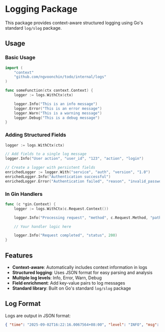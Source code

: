 # Logging Package

This package provides context-aware structured logging using Go's standard `log/slog` package.

## Usage

### Basic Usage

```go
import (
    "context"
    "github.com/ngvoonchin/todo/internal/logs"
)

func someFunction(ctx context.Context) {
    logger := logs.WithCtx(ctx)

    logger.Info("This is an info message")
    logger.Error("This is an error message")
    logger.Warn("This is a warning message")
    logger.Debug("This is a debug message")
}
```

### Adding Structured Fields

```go
logger := logs.WithCtx(ctx)

// Add fields to a single log message
logger.Info("User action", "user_id", "123", "action", "login")

// Create a logger with persistent fields
enrichedLogger := logger.With("service", "auth", "version", "1.0")
enrichedLogger.Info("Authentication successful")
enrichedLogger.Error("Authentication failed", "reason", "invalid_password")
```

### In Gin Handlers

```go
func (c *gin.Context) {
    logger := logs.WithCtx(c.Request.Context())

    logger.Info("Processing request", "method", c.Request.Method, "path", c.Request.URL.Path)

    // Your handler logic here

    logger.Info("Request completed", "status", 200)
}
```

## Features

- **Context-aware**: Automatically includes context information in logs
- **Structured logging**: Uses JSON format for easy parsing and analysis
- **Multiple log levels**: Info, Error, Warn, Debug
- **Field enrichment**: Add key-value pairs to log messages
- **Standard library**: Built on Go's standard `log/slog` package

## Log Format

Logs are output in JSON format:

```json
{ "time": "2025-09-02T16:22:16.0067564+08:00", "level": "INFO", "msg": "User action", "user_id": "123", "action": "login" }
```
